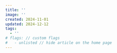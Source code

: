 ```yaml
---
title: ''
image: ''
created: 2024-11-01
updated: 2024-12-12
tags:
  - ''
# flags: // custom flags
#   - unlisted // hide article on the home page
---
```


